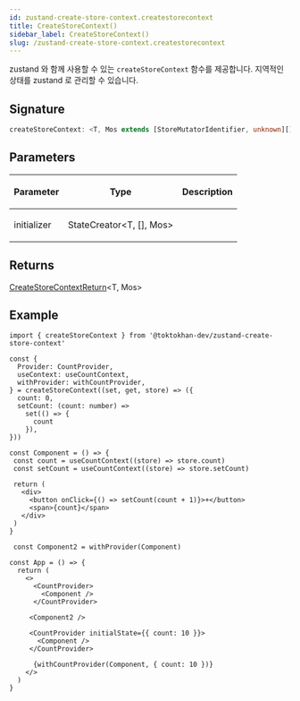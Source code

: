 ```yaml
---
id: zustand-create-store-context.createstorecontext
title: CreateStoreContext()
sidebar_label: CreateStoreContext()
slug: /zustand-create-store-context.createstorecontext
---
```






zustand 와 함께 사용할 수 있는 `createStoreContext` 함수를 제공합니다. 지역적인 상태를 zustand 로 관리할 수 있습니다.

## Signature

```typescript
createStoreContext: <T, Mos extends [StoreMutatorIdentifier, unknown][] = []>(initializer: StateCreator<T, [], Mos>) => CreateStoreContextReturn<T, Mos>
```

## Parameters

<table><thead><tr><th>

Parameter


</th><th>

Type


</th><th>

Description


</th></tr></thead>
<tbody><tr><td>

initializer


</td><td>

StateCreator&lt;T, [], Mos&gt;


</td><td>


</td></tr>
</tbody></table>

## Returns

[CreateStoreContextReturn](./zustand-create-store-context.createstorecontextreturn)&lt;T, Mos&gt;

## Example


```tsx
import { createStoreContext } from '@toktokhan-dev/zustand-create-store-context'

const {
  Provider: CountProvider,
  useContext: useCountContext,
  withProvider: withCountProvider,
} = createStoreContext((set, get, store) => ({
  count: 0,
  setCount: (count: number) =>
    set(() => {
      count
    }),
}))

const Component = () => {
 const count = useCountContext((store) => store.count)
 const setCount = useCountContext((store) => store.setCount)

 return (
   <div>
     <button onClick={() => setCount(count + 1)}>+</button>
     <span>{count}</span>
   </div>
 )
}

 const Component2 = withProvider(Component)

const App = () => {
  return (
    <>
      <CountProvider>
        <Component />
      </CountProvider>

     <Component2 />

     <CountProvider initialState={{ count: 10 }}>
       <Component />
     </CountProvider>

      {withCountProvider(Component, { count: 10 })}
    </>
  )
}
```

